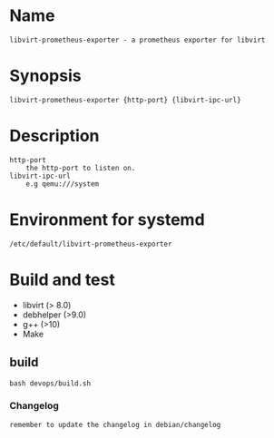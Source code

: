 # Name
    libvirt-prometheus-exporter - a prometheus exporter for libvirt

# Synopsis
    libvirt-prometheus-exporter {http-port} {libvirt-ipc-url}

# Description
    
    http-port
        the http-port to listen on.
    libvirt-ipc-url
        e.g qemu:///system

# Environment for systemd
    /etc/default/libvirt-prometheus-exporter
    

# Build and test
- libvirt (> 8.0)
- debhelper (>9.0)
- g++ (>10)
- Make

## build
    bash devops/build.sh

### Changelog
    remember to update the changelog in debian/changelog